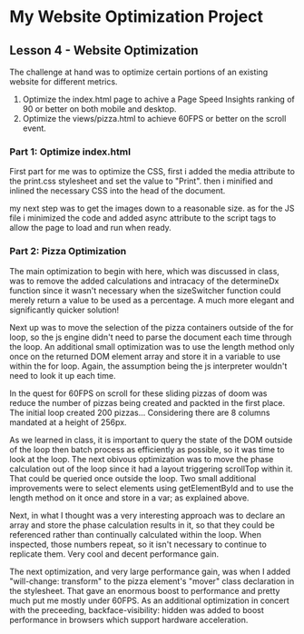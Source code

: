 # My Website Optimization Project
## Lesson 4 - Website Optimization

The challenge at hand was to optimize certain portions of an existing website for different metrics.

1. Optimize the index.html page to achive a Page Speed Insights ranking of 90 or better on both mobile and desktop.
2. Optimize the views/pizza.html to achieve 60FPS or better on the scroll event.

### Part 1: Optimize index.html

First part for me was to optimize the CSS, first i added the media attribute to the print.css stylesheet and set the value to "Print". then i minified and inlined the necessary CSS into the head of the document. 

my next step was to get the images down to a reasonable size. as for the JS file i minimized the code and added async attribute to the script tags to allow the page to load and run when ready.

### Part 2: Pizza Optimization

The main optimization to begin with here, which was discussed in class, was to remove the added calculations and intracacy of the determineDx function since it wasn't necessary when the sizeSwitcher function could merely return a value to be used as a percentage. A much more elegant and significantly quicker solution!

Next up was to move the selection of the pizza containers outside of the for loop, so the js engine didn't need to parse the document each time through the loop. An additional small optimization was to use the length method only once on the returned DOM element array and store it in a variable to use within the for loop. Again, the assumption being the js interpreter wouldn't need to look it up each time. 

In the quest for 60FPS on scroll for these sliding pizzas of doom was reduce the number of pizzas being created and packted in the first place. The initial loop created 200 pizzas... Considering there are 8 columns mandated at a height of 256px.

As we learned in class, it is important to query the state of the DOM outside of the loop then batch process as efficiently as possible, so it was time to look at the loop. The next obivous optimization was to move the phase calculation out of the loop since it had a layout triggering scrollTop within it. That could be queried once outside the loop. Two small additional improvements were to select elements using getElementById and to use the length method on it once and store in a var; as explained above.

Next, in what I thought was a very interesting approach was to declare an array and store the phase calculation results in it, so that they could be referenced rather than continually calculated within the loop. When inspected, those numbers repeat, so it isn't necessary to continue to replicate them. Very cool and decent performance gain.

The next optimization, and very large performance gain, was when I added "will-change: transform" to the pizza element's "mover" class declaration in the stylesheet. That gave an enormous boost to performance and pretty much put me mostly under 60FPS. As an additional optimization in concert with the preceeding, backface-visibility: hidden was added to boost performance in browsers which support hardware acceleration.


